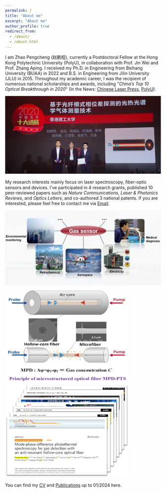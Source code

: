```yaml
---
permalink: /
title: "About me"
excerpt: "About me"
author_profile: true
redirect_from: 
  - /about/
  - /about.html
---
```


I am Zhao Pengcheng (赵鹏程), currently a Postdoctoral Fellow at the Hong Kong Polytechnic University (PolyU), in collaboration with Prof. Jin Wei and Prof. Zhang Aping. I received my Ph.D. in Engineering from Beihang University (BUAA) in 2022 and B.S. in Engineering from Jilin University (JLU) in 2015. Throughout my academic career, I was the recipient of numerous national scholarships and awards, including "_China’s Top 10 Optical Breakthrough in 2020_" (In the News: [Chinese Laser Press](https://www.opticsjournal.net/columns/zggx?type=view&postid=PT21042600003LiOkR), [PolyU](https://research.polyu.edu.hk/en/prizes/2020%E4%B8%AD%E5%9B%BD%E5%85%89%E5%AD%A6%E5%8D%81%E5%A4%A7%E8%BF%9B%E5%B1%95-chinas-top-10-optical-breakthroughs-in-optics)).

![avatar](/images/十大进展_赵鹏程_高寿飞_祝世宁院士合照.jpg)

My research interests mainly focus on laser spectroscopy, ﬁber-optic sensors and devices. I’ve participated in 4 research grants, published 10 peer-reviewed papers such as _Nature Communications_, _Laser & Photonics Reviews_, and _Optics Letters_, and co-authored 3 national patents. If you are interested, please feel free to contact me via [Email](mailto:zhaopc@buaa.edu.cn).

![avatar](/images/gassensor.jpg)


<img src="/images/MPDPTS.jpg" width="400" height="300"><img src="/images/Pubs.png" width="400" height="300">


You can find my [CV](../files/Zhao_Pengcheng_CV_en.pdf) and [Publications](../files/List_of_publications.pdf) up to 01/2024 here.




